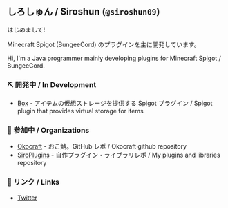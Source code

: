 ## しろしゅん / Siroshun (`@siroshun09`)

はじめまして!

Minecraft Spigot (BungeeCord) のプラグインを主に開発しています。

Hi, I'm a Java programmer mainly developing plugins for Minecraft Spigot / BungeeCord.

### ⛏️ 開発中 / In Development

- [Box](https://github.com/okocraft/Box) - アイテムの仮想ストレージを提供する Spigot プラグイン / Spigot plugin that provides virtual storage for items

### 🏢 参加中 / Organizations

- [Okocraft](https://github.com/okocraft) - おこ鯖。GitHub レポ / Okocraft github repository
- [SiroPlugins](https://github.com/SiroPlugins) - 自作プラグイン・ライブラリレポ / My plugins and libraries repository

### 🔗 リンク / Links

- [Twitter](https://twitter.com/Siroshun09)
